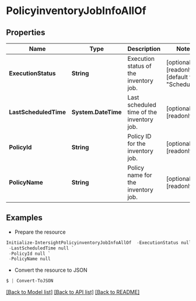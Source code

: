 # PolicyinventoryJobInfoAllOf
## Properties

Name | Type | Description | Notes
------------ | ------------- | ------------- | -------------
**ExecutionStatus** | **String** | Execution status of the inventory job. | [optional] [readonly] [default to "Scheduled"]
**LastScheduledTime** | **System.DateTime** | Last scheduled time of the inventory job. | [optional] [readonly] 
**PolicyId** | **String** | Policy ID for the inventory job. | [optional] [readonly] 
**PolicyName** | **String** | Policy name for the inventory job. | [optional] [readonly] 

## Examples

- Prepare the resource
```powershell
Initialize-IntersightPolicyinventoryJobInfoAllOf  -ExecutionStatus null `
 -LastScheduledTime null `
 -PolicyId null `
 -PolicyName null
```

- Convert the resource to JSON
```powershell
$ | Convert-ToJSON
```

[[Back to Model list]](../README.md#documentation-for-models) [[Back to API list]](../README.md#documentation-for-api-endpoints) [[Back to README]](../README.md)

